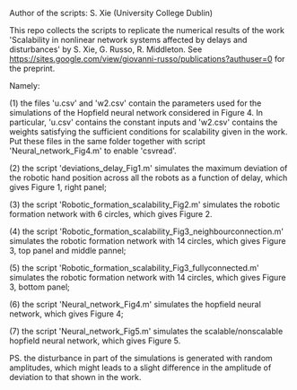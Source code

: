 Author of the scripts: S. Xie (University College Dublin)

This repo collects the scripts to replicate the numerical results of the work 'Scalability in nonlinear network systems affected by delays and disturbances' by S. Xie, G. Russo, R. Middleton. See https://sites.google.com/view/giovanni-russo/publications?authuser=0 for the preprint.

Namely:

(1) the files 'u.csv' and 'w2.csv' contain the parameters used for the simulations of the Hopfield neural network considered in Figure 4. In particular, 'u.csv' contains the constant inputs and 'w2.csv' contains the weights satisfying the sufficient conditions for scalability given in the work. Put these files in the same folder together with script 'Neural_network_Fig4.m' to enable 'csvread'. 

(2) the script 'deviations_delay_Fig1.m' simulates the maximum deviation of the robotic hand position across all the robots as a function of delay, which gives Figure 1, right panel;

(3) the script 'Robotic_formation_scalability_Fig2.m' simulates the robotic formation network with 6 circles, which gives Figure 2.

(4) the script 'Robotic_formation_scalability_Fig3_neighbourconnection.m' simulates the robotic formation network with 14 circles, which gives Figure 3, top panel and middle pannel;

(5) the script 'Robotic_formation_scalability_Fig3_fullyconnected.m' simulates the robotic formation network with 14 circles, which gives Figure 3, bottom panel;

(6) the script 'Neural_network_Fig4.m' simulates the hopfield neural network, which gives Figure 4;

(7) the script 'Neural_network_Fig5.m' simulates the scalable/nonscalable hopfield neural network, which gives Figure 5.



PS. the disturbance in part of the simulations is generated with random amplitudes, which might leads to a slight difference in the amplitude of deviation to that shown in the work.  
